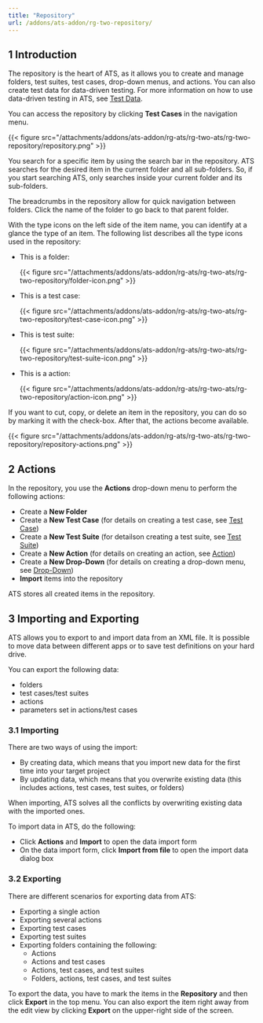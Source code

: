 ```yaml
---
title: "Repository"
url: /addons/ats-addon/rg-two-repository/
---
```


## 1 Introduction

The repository is the heart of ATS, as it allows you to create and manage folders, test suites, test cases, drop-down menus, and actions. You can also create test data for data-driven testing. For more information on how to use data-driven testing in ATS, see [Test Data](/addons/ats-addon/rg-two-data-driven-testing/).

You can access the repository by clicking **Test Cases** in the navigation menu.

{{< figure src="/attachments/addons/ats-addon/rg-ats/rg-two-ats/rg-two-repository/repository.png" >}}

You search for a specific item by using the search bar in the repository. ATS searches for the desired item in the current folder and all sub-folders. So, if you start searching ATS, only searches inside your current folder and its sub-folders.

The breadcrumbs in the repository allow for quick navigation between folders. Click the name of the folder to go back to that parent folder.

With the type icons on the left side of the item name, you can identify at a glance the type of an item. The following list describes all the type icons used in the repository:

*  This is a folder:

    {{< figure src="/attachments/addons/ats-addon/rg-ats/rg-two-ats/rg-two-repository/folder-icon.png" >}}

*  This is a test case:

    {{< figure src="/attachments/addons/ats-addon/rg-ats/rg-two-ats/rg-two-repository/test-case-icon.png" >}}

*  This is test suite:

    {{< figure src="/attachments/addons/ats-addon/rg-ats/rg-two-ats/rg-two-repository/test-suite-icon.png" >}}

*  This is a action:

    {{< figure src="/attachments/addons/ats-addon/rg-ats/rg-two-ats/rg-two-repository/action-icon.png" >}}

If you want to cut, copy, or delete an item in the repository, you can do so by marking it with the check-box. After that, the actions become available.

{{< figure src="/attachments/addons/ats-addon/rg-ats/rg-two-ats/rg-two-repository/repository-actions.png" >}}

## 2 Actions

In the repository, you use the **Actions** drop-down menu to perform the following actions:

* Create a **New Folder**
* Create a **New Test Case** (for details on creating a test case, see [Test Case](/addons/ats-addon/rg-two-test-case/))
* Create a **New Test Suite** (for detailson creating a test suite, see [Test Suite](/addons/ats-addon/rg-two-test-suite/))
* Create a **New Action** (for details on creating an action, see [Action](/addons/ats-addon/rg-two-action/))
* Create a **New Drop-Down** (for details on creating a drop-down menu, see [Drop-Down](/addons/ats-addon/rg-two-drop-down/))
* **Import** items into the repository

ATS stores all created items in the repository.

## 3 Importing and Exporting

ATS allows you to export to and import data from an XML file. It is possible to move data between different apps or to save test definitions on your hard drive.

You can export the following data:

* folders
* test cases/test suites
* actions
* parameters set in actions/test cases

### 3.1 Importing

There are two ways of using the import:

* By creating data, which means that you import new data for the first time into your target project
* By updating data, which means that you overwrite existing data (this includes actions, test cases, test suites, or folders)

When importing, ATS solves all the conflicts by overwriting existing data with the imported ones.

To import data in ATS, do the following:

* Click **Actions** and **Import**  to open the data import form
* On the data import form, click **Import from file** to open the import data dialog box

### 3.2 Exporting

There are different scenarios for exporting data from ATS:

* Exporting a single action
* Exporting several actions
* Exporting test cases
* Exporting test suites
* Exporting folders containing the following:
  * Actions
  * Actions and test cases
  * Actions, test cases, and test suites
  * Folders, actions, test cases, and test suites

To export the data, you have to mark the items in the **Repository** and then click **Export** in the top menu. You can also export the item right away from the edit view by clicking **Export** on the upper-right side of the screen.
